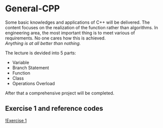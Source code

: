 # General-CPP
Some basic knowledges and applications of C++ will be delivered. The content focuses on the realization of the function rather than algorithms. In engineering area, the most important thing is to meet various of requirements. No one cares how this is achieved.  
*Anything is at all better than nothing.*

The lecture is devided into 5 parts:
* Variable
* Branch Statement
* Function
* Class
* Operations Overload

After that a comprehensive project will be completed.

## Exercise 1 and reference codes
[!Exercise 1](https://github.com/wenyi1994/General-CPP/blob/master/Example_Programs/exercise_1.cpp)
